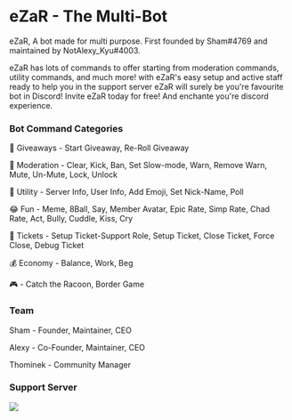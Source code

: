 # eZaR - The Multi-Bot
eZaR, A bot made for multi purpose. First founded by Sham#4769 and maintained by NotAlexy_Kyu#4003.

eZaR has lots of commands to offer starting from moderation commands, utility commands, and much more! with eZaR's easy setup and active staff ready to help you in the support server eZaR will surely be you're favourite bot in Discord! Invite eZaR today for free! And enchante you're discord experience.

### Bot Command Categories
🎉 Giveaways - Start Giveaway, Re-Roll Giveaway

🔨 Moderation - Clear, Kick, Ban, Set Slow-mode, Warn, Remove Warn, Mute, Un-Mute, Lock, Unlock

🔧 Utility - Server Info, User Info, Add Emoji, Set Nick-Name, Poll

😂 Fun - Meme, 8Ball, Say, Member Avatar, Epic Rate, Simp Rate, Chad Rate, Act, Bully, Cuddle, Kiss, Cry

🎫 Tickets - Setup Ticket-Support Role, Setup Ticket, Close Ticket, Force Close, Debug Ticket

💰 Economy - Balance, Work, Beg

🎮 - Catch the Racoon, Border Game


### Team
Sham - Founder, Maintainer, CEO

Alexy - Co-Founder, Maintainer, CEO

Thominek - Community Manager

### Support Server
![](https://invidget.switchblade.xyz/2Usu8E5KK4)

